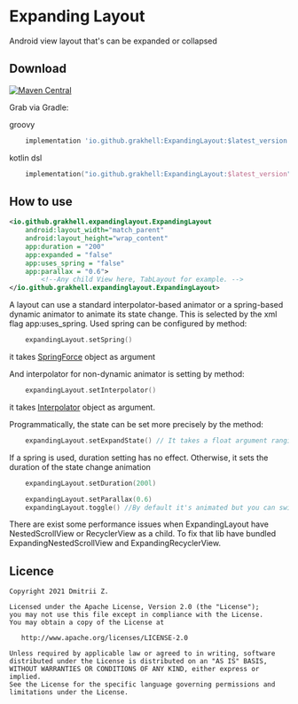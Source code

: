 # Expanding Layout
Android view layout that's can be expanded or collapsed

## Download
[![Maven Central](https://img.shields.io/maven-central/v/io.github.grakhell/ExpandingLayout.svg?label=Maven%20Central)](https://search.maven.org/search?q=g:%22io.github.grakhell%22%20AND%20a:%22ExpandingLayout%22)

Grab via Gradle:

groovy
```groovy
    implementation 'io.github.grakhell:ExpandingLayout:$latest_version'
``` 
kotlin dsl
```kotlin
    implementation("io.github.grakhell:ExpandingLayout:$latest_version")
```

## How to use
```XML
<io.github.grakhell.expandinglayout.ExpandingLayout
	android:layout_width="match_parent"
	android:layout_height="wrap_content"
	app:duration = "200"
	app:expanded = "false"
	app:uses_spring = "false"
	app:parallax = "0.6">
		<!--Any child View here, TabLayout for example. -->
</io.github.grakhell.expandinglayout.ExpandingLayout>
```

A layout can use a standard interpolator-based animator or a spring-based dynamic animator to animate its state change. This is selected by the xml flag app:uses_spring.
Used spring can be configured by method:
```kotlin
    expandingLayout.setSpring()
```
it takes [SpringForce](https://developer.android.com/reference/androidx/dynamicanimation/animation/SpringForce "") object as argument

And interpolator for non-dynamic animator is setting by method:
```kotlin
    expandingLayout.setInterpolator() 
```
it takes [Interpolator](https://developer.android.com/reference/android/view/animation/Interpolator "") object as argument.

Programmatically, the state can be set more precisely by the method:
```kotlin
	expandingLayout.setExpandState() // It takes a float argument ranging from 0 to 1, where 0 is completely collapsed and 1 is expanded
```

If a spring is used, duration setting has no effect. Otherwise, it sets the duration of the state change animation
```kotlin
	expandingLayout.setDuration(200l)
```

```kotlin
	expandingLayout.setParallax(0.6)
	expandingLayout.toggle() //By default it's animated but you can switch state without animation by .toggle(false)
```

There are exist some performance issues when ExpandingLayout have NestedScrollView or RecyclerView as a child. To fix that lib have bundled ExpandingNestedScrollView and ExpandingRecyclerView.

## Licence
```
Copyright 2021 Dmitrii Z.

Licensed under the Apache License, Version 2.0 (the "License");
you may not use this file except in compliance with the License.
You may obtain a copy of the License at

   http://www.apache.org/licenses/LICENSE-2.0

Unless required by applicable law or agreed to in writing, software
distributed under the License is distributed on an "AS IS" BASIS,
WITHOUT WARRANTIES OR CONDITIONS OF ANY KIND, either express or implied.
See the License for the specific language governing permissions and
limitations under the License.
```